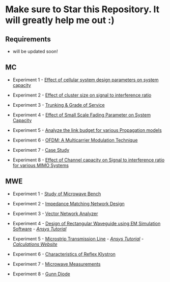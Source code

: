 # Make sure to Star this Repository. It will greatly help me out :)

## Requirements

 - will be updated soon!

## MC

 - Experiment 1 - [Effect of cellular system design parameters on system capacity](/MC/Exp-1/)

 - Experiment 2 - [Effect of cluster size on signal to interference ratio](/MC/Exp-2/)

 - Experiment 3 - [Trunking & Grade of Service](/MC/Exp-3/)

 - Experiment 4 - [Effect of Small Scale Fading Parameter on System Capacity](/MC/Exp-4/)

 - Experiment 5 - [Analyze the link budget for various Propagation models](/MC/Exp-5/)

 - Experiment 6 - [OFDM: A Multicarrier Modulation Technique](/MC/Exp-6/)

 - Experiment 7 - [Case Study](/MC/Exp-7/)

 - Experiment 8 - [ Effect of Channel capacity on Signal to interference ratio for
various MIMO Systems](/MC/Exp-8/)





## MWE



- Experiment 1 - [Study of Microwave Bench](/MWE/Exp-1/)

- Experiment 2 - [Impedance Matching Network Design](/MWE/Exp-2/)

- Experiment 3 - [Vector Network Analyzer](/MWE/Exp-3/)

- Experiment 4 - [Design of Rectangular Waveguide using
EM Simulation Software](/MWE/Exp-4/) - *[Ansys Tutorial](https://youtu.be/F6qOlGe1wrw?si=J9CxFlFK9nqRUs2C)*

- Experiment 5 - [Microstrip Transmission Line](/MWE/Exp-5/) - *[Ansys Tutorial](https://www.youtube.com/watch?v=LOQePJnB_9Q) - [Calculations Website](https://www.emtalk.com/mscalc.php)*

- Experiment 6 - [Characteristics of Reflex Klystron](/MWE/Exp-6/)

- Experiment 7 - [Microwave Measurements](/MWE/Exp-7/)

- Experiment 8 - [Gunn Diode](/MWE/Exp-8/)

